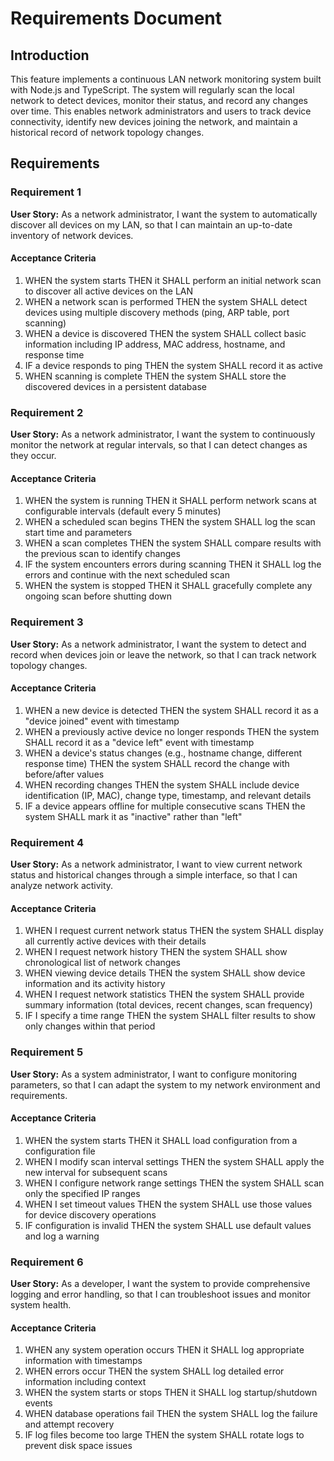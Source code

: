 # Requirements Document

## Introduction

This feature implements a continuous LAN network monitoring system built with Node.js and TypeScript. The system will regularly scan the local network to detect devices, monitor their status, and record any changes over time. This enables network administrators and users to track device connectivity, identify new devices joining the network, and maintain a historical record of network topology changes.

## Requirements

### Requirement 1

**User Story:** As a network administrator, I want the system to automatically discover all devices on my LAN, so that I can maintain an up-to-date inventory of network devices.

#### Acceptance Criteria

1. WHEN the system starts THEN it SHALL perform an initial network scan to discover all active devices on the LAN
2. WHEN a network scan is performed THEN the system SHALL detect devices using multiple discovery methods (ping, ARP table, port scanning)
3. WHEN a device is discovered THEN the system SHALL collect basic information including IP address, MAC address, hostname, and response time
4. IF a device responds to ping THEN the system SHALL record it as active
5. WHEN scanning is complete THEN the system SHALL store the discovered devices in a persistent database

### Requirement 2

**User Story:** As a network administrator, I want the system to continuously monitor the network at regular intervals, so that I can detect changes as they occur.

#### Acceptance Criteria

1. WHEN the system is running THEN it SHALL perform network scans at configurable intervals (default every 5 minutes)
2. WHEN a scheduled scan begins THEN the system SHALL log the scan start time and parameters
3. WHEN a scan completes THEN the system SHALL compare results with the previous scan to identify changes
4. IF the system encounters errors during scanning THEN it SHALL log the errors and continue with the next scheduled scan
5. WHEN the system is stopped THEN it SHALL gracefully complete any ongoing scan before shutting down

### Requirement 3

**User Story:** As a network administrator, I want the system to detect and record when devices join or leave the network, so that I can track network topology changes.

#### Acceptance Criteria

1. WHEN a new device is detected THEN the system SHALL record it as a "device joined" event with timestamp
2. WHEN a previously active device no longer responds THEN the system SHALL record it as a "device left" event with timestamp
3. WHEN a device's status changes (e.g., hostname change, different response time) THEN the system SHALL record the change with before/after values
4. WHEN recording changes THEN the system SHALL include device identification (IP, MAC), change type, timestamp, and relevant details
5. IF a device appears offline for multiple consecutive scans THEN the system SHALL mark it as "inactive" rather than "left"

### Requirement 4

**User Story:** As a network administrator, I want to view current network status and historical changes through a simple interface, so that I can analyze network activity.

#### Acceptance Criteria

1. WHEN I request current network status THEN the system SHALL display all currently active devices with their details
2. WHEN I request network history THEN the system SHALL show chronological list of network changes
3. WHEN viewing device details THEN the system SHALL show device information and its activity history
4. WHEN I request network statistics THEN the system SHALL provide summary information (total devices, recent changes, scan frequency)
5. IF I specify a time range THEN the system SHALL filter results to show only changes within that period

### Requirement 5

**User Story:** As a system administrator, I want to configure monitoring parameters, so that I can adapt the system to my network environment and requirements.

#### Acceptance Criteria

1. WHEN the system starts THEN it SHALL load configuration from a configuration file
2. WHEN I modify scan interval settings THEN the system SHALL apply the new interval for subsequent scans
3. WHEN I configure network range settings THEN the system SHALL scan only the specified IP ranges
4. WHEN I set timeout values THEN the system SHALL use those values for device discovery operations
5. IF configuration is invalid THEN the system SHALL use default values and log a warning

### Requirement 6

**User Story:** As a developer, I want the system to provide comprehensive logging and error handling, so that I can troubleshoot issues and monitor system health.

#### Acceptance Criteria

1. WHEN any system operation occurs THEN it SHALL log appropriate information with timestamps
2. WHEN errors occur THEN the system SHALL log detailed error information including context
3. WHEN the system starts or stops THEN it SHALL log startup/shutdown events
4. WHEN database operations fail THEN the system SHALL log the failure and attempt recovery
5. IF log files become too large THEN the system SHALL rotate logs to prevent disk space issues